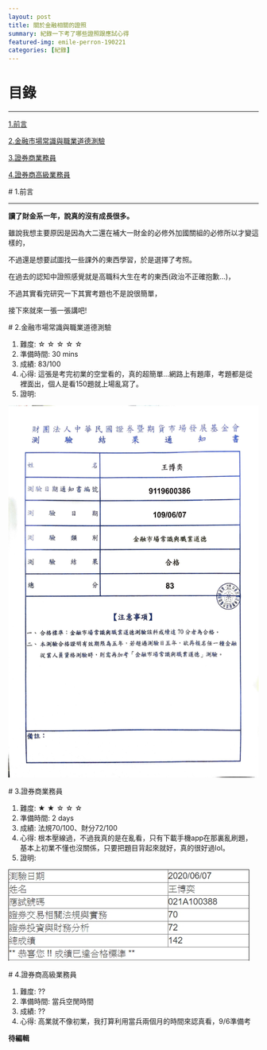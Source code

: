 ```yaml
---
layout: post
title: 關於金融相關的證照
summary: 紀錄一下考了哪些證照跟應試心得
featured-img: emile-perron-190221
categories: [紀錄]
---
```


# 目錄

***

[1.前言](1.前言)

[2.金融市場常識與職業道德測驗](2.金融市場常識與職業道德測驗)

[3.證券商業務員](3.證券商業務員)

[4.證券商高級業務員](4.證券商高級業務員)


<a name="1.前言"/>
# 1.前言

***

**讀了財金系一年，說真的沒有成長很多。**

雖說我想主要原因是因為大二還在補大一財金的必修外加國關組的必修所以才變這樣的，

不過還是想要試圖找一些課外的東西學習，於是選擇了考照。

在過去的認知中證照感覺就是高職科大生在考的東西(政治不正確抱歉...)，

不過其實看完研究一下其實考題也不是說很簡單，

接下來就來一張一張講吧!

<a name="2.金融市場常識與職業道德測驗"/>
# 2.金融市場常識與職業道德測驗

1. 難度: ☆ ☆ ☆ ☆ ☆
2. 準備時間: 30 mins
3. 成績: 83/100
4. 心得: 這張是考完初業的空堂看的，真的超簡單...網路上有題庫，考題都是從裡面出，個人是看150題就上場亂寫了。
5. 證明:

![image](https://raw.githubusercontent.com/poi0905/blog/master/assets/img/posts/金融市場嘗試與職業道德.jpg)


<a name="3.證券商業務員"/>
# 3.證券商業務員

1. 難度: ★ ★ ☆ ☆ ☆
2. 準備時間: 2 days
3. 成績: 法規70/100、財分72/100
4. 心得: 根本壓線過，不過我真的是在亂看，只有下載手機app在那裏亂刷題，基本上初業不懂也沒關係，只要把題目背起來就好，真的很好過lol。
5. 證明:

![image](https://raw.githubusercontent.com/poi0905/blog/master/assets/img/posts/證券商業務員.jpg)

<a name="4.證券商高級業務員"/>
# 4.證券商高級業務員

1. 難度: ??
2. 準備時間: 當兵空閒時間
3. 成績: ??
4. 心得: 高業就不像初業，我打算利用當兵兩個月的時間來認真看，9/6準備考

**待編輯**




